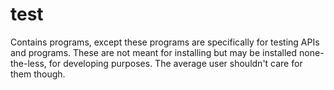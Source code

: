 # test

Contains programs, except these programs are specifically for testing APIs and programs. These are not meant for installing but may be installed none-the-less, for developing purposes. The average user shouldn't care for them though.
